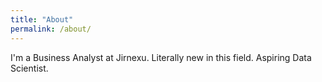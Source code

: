 ```yaml
---
title: "About"
permalink: /about/
---
```


I'm a Business Analyst at Jirnexu. Literally new in this field. Aspiring Data Scientist.
